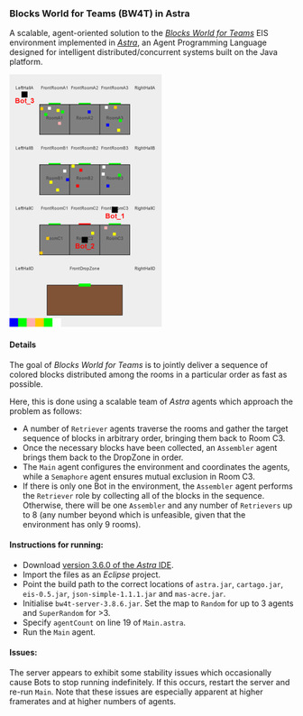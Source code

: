 ### Blocks World for Teams (BW4T) in Astra 

A scalable, agent-oriented solution to the [*Blocks World for Teams*](https://github.com/eishub/BW4T) EIS environment implemented in [*Astra*](http://astralanguage.com/wordpress/), an Agent Programming Language designed for intelligent distributed/concurrent systems built on the Java platform. 

![Drawing](https://raw.githubusercontent.com/markgaynor/bw4t-astra/master/bw4t.png)

#### Details
The goal of *Blocks World for Teams* is to jointly deliver a sequence of colored blocks distributed among the rooms in a particular order as fast as possible.

Here, this is done using a scalable team of *Astra* agents which approach the problem as follows:
* A number of ```Retriever``` agents traverse the rooms and gather the target sequence of blocks in arbitrary order, bringing them back to Room C3. 
* Once the necessary blocks have been collected, an ```Assembler``` agent brings them back to the DropZone in order. 
* The ```Main``` agent configures the environment and coordinates the agents, while a ```Semaphore``` agent ensures mutual exclusion in Room C3. 
* If there is only one Bot in the environment, the ```Assembler``` agent performs the ```Retriever``` role by collecting all of the blocks in the sequence. Otherwise, there will be one ```Assembler``` and any number of ```Retrievers``` up to 8 (any number beyond which is unfeasible, given that the environment has only 9 rooms).

 
#### Instructions for running:
* Download [version 3.6.0 of the *Astra* IDE](http://astralanguage.com/wordpress/download/).
* Import the files as an *Eclipse* project.
* Point the build path to the correct locations of ```astra.jar```, ```cartago.jar```, ```eis-0.5.jar```, ```json-simple-1.1.1.jar``` and ```mas-acre.jar```.
* Initialise ```bw4t-server-3.8.6.jar```. Set the map to ```Random``` for up to 3 agents and ```SuperRandom``` for >3.
* Specify ```agentCount``` on line 19 of ```Main.astra```.
* Run the ```Main``` agent.

#### Issues: 
The server appears to exhibit some stability issues which occasionally cause Bots to stop running indefinitely. If this occurs, restart the server and re-run ```Main```. Note that these issues are especially apparent at higher framerates and at higher numbers of agents. 
